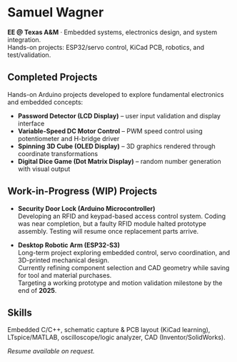 # Samuel Wagner
**EE @ Texas A&M** · Embedded systems, electronics design, and system integration.  
Hands-on projects: ESP32/servo control, KiCad PCB, robotics, and test/validation.

## Completed Projects
Hands-on Arduino projects developed to explore fundamental electronics and embedded concepts:
- **Password Detector (LCD Display)** – user input validation and display interface
- **Variable-Speed DC Motor Control** – PWM speed control using potentiometer and H-bridge driver
- **Spinning 3D Cube (OLED Display)** – 3D graphics rendered through coordinate transformations
- **Digital Dice Game (Dot Matrix Display)** – random number generation with visual output

## Work-in-Progress (WIP) Projects
- **Security Door Lock (Arduino Microcontroller)**  
  Developing an RFID and keypad-based access control system. Coding was near completion, but a faulty RFID module halted prototype assembly. Testing will resume once replacement parts arrive.

- **Desktop Robotic Arm (ESP32-S3)**  
  Long-term project exploring embedded control, servo coordination, and 3D-printed mechanical design.  
  Currently refining component selection and CAD geometry while saving for tool and material purchases.  
  Targeting a working prototype and motion validation milestone by the end of **2025**.

## Skills
Embedded C/C++, schematic capture & PCB layout (KiCad learning), LTspice/MATLAB, oscilloscope/logic analyzer, CAD (Inventor/SolidWorks).

*Resume available on request.*
